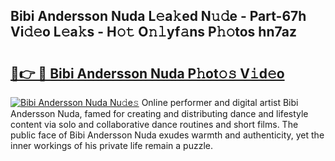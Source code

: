 ## Bibi Andersson Nuda L𝚎a𝚔ed N𝚞𝚍e - Part-67h Vi𝚍𝚎o L𝚎a𝚔s - H𝚘𝚝 O𝚗𝚕yf𝚊ns P𝚑𝚘tos hn7az

# <h2><a href="http://kf354w.oniu.top/?m=Bibi+Andersson+Nuda">🔗👉 🔴 Bibi Andersson Nuda P𝚑ot𝚘𝚜 V𝚒d𝚎o</a></h2>

[![Bibi Andersson Nuda Nu𝚍e𝚜](https://i.imgur.com/0qMVB7G.gif)](http://kf354w.oniu.top/?m=Bibi+Andersson+Nuda)
Online performer and digital artist Bibi Andersson Nuda, famed for creating and distributing dance and lifestyle content via solo and collaborative dance routines and short films. The public face of Bibi Andersson Nuda exudes warmth and authenticity, yet the inner workings of his private life remain a puzzle.  
